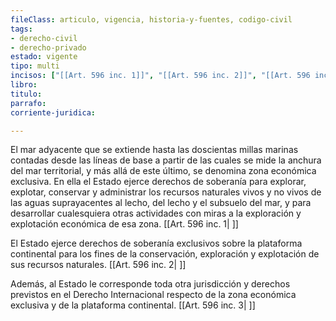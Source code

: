 ```yaml
---
fileClass: articulo, vigencia, historia-y-fuentes, codigo-civil
tags:
- derecho-civil
- derecho-privado
estado: vigente
tipo: multi
incisos: ["[[Art. 596 inc. 1]]", "[[Art. 596 inc. 2]]", "[[Art. 596 inc. 3]]"]
libro:
titulo:
parrafo:
corriente-juridica:

---
```

El mar adyacente que se extiende hasta las doscientas millas marinas contadas desde las líneas de base a partir de las cuales se mide la anchura del mar territorial, y más allá de este último, se denomina zona económica exclusiva. En ella el Estado ejerce derechos de soberanía para explorar, explotar, conservar y administrar los recursos naturales vivos y no vivos de las aguas suprayacentes al lecho, del lecho y el subsuelo del mar, y para desarrollar cualesquiera otras actividades con miras a la exploración y explotación económica de esa zona. [[Art. 596 inc. 1| ]]

El Estado ejerce derechos de soberanía exclusivos sobre la plataforma continental para los fines de la conservación, exploración y explotación de sus recursos naturales. [[Art. 596 inc. 2| ]]

Además, al Estado le corresponde toda otra jurisdicción y derechos previstos en el Derecho Internacional respecto de la zona económica exclusiva y de la plataforma continental. [[Art. 596 inc. 3| ]]